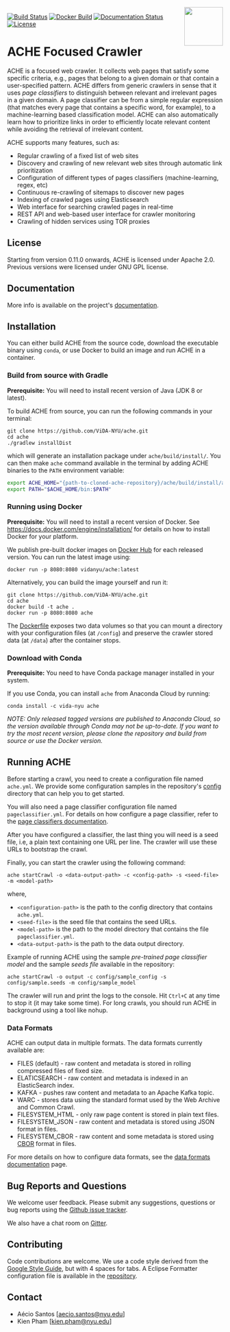 <img src="https://raw.githubusercontent.com/ViDA-NYU/ache/master/ache-logo.png" align="right" height="90px"/>

[![Build Status](https://github.com/VIDA-NYU/ache/actions/workflows/gradle-build.yml/badge.svg)](https://github.com/VIDA-NYU/ache/actions/workflows/gradle-build.yml)
[![Docker Build](https://github.com/VIDA-NYU/ache/actions/workflows/docker-image.yml/badge.svg)](https://hub.docker.com/r/vidanyu/ache)
[![Documentation Status](https://readthedocs.org/projects/ache/badge/?version=latest)](http://ache.readthedocs.io/en/latest/?badge=latest)
[![License](https://img.shields.io/badge/license-Apache--2.0-blue.svg)](http://www.apache.org/licenses/LICENSE-2.0)

# ACHE Focused Crawler

ACHE is a focused web crawler. It collects web pages that satisfy some specific criteria, e.g., pages that belong to a given domain or that contain a user-specified pattern.
ACHE differs from generic crawlers in sense that it uses *page classifiers* to distinguish between relevant and irrelevant pages in a given domain. A page classifier can be from a simple regular expression (that matches every page that contains a specific word, for example), to a machine-learning based classification model.
ACHE can also automatically learn how to prioritize links in order to efficiently locate relevant content while avoiding the retrieval of irrelevant content.

ACHE supports many features, such as:
- Regular crawling of a fixed list of web sites
- Discovery and crawling of new relevant web sites through automatic link prioritization
- Configuration of different types of pages classifiers (machine-learning, regex, etc)
- Continuous re-crawling of sitemaps to discover new pages
- Indexing of crawled pages using Elasticsearch
- Web interface for searching crawled pages in real-time
- REST API and web-based user interface for crawler monitoring
- Crawling of hidden services using TOR proxies

## License

Starting from version 0.11.0 onwards, ACHE is licensed under Apache 2.0.
Previous versions were licensed under GNU GPL license.

## Documentation

More info is available on the project's [documentation](http://ache.readthedocs.io/en/latest/).

## Installation

You can either build ACHE from the source code, download the executable binary using `conda`, or use Docker to build an image and run ACHE in a container.

### Build from source with Gradle

**Prerequisite:** You will need to install recent version of Java (JDK 8 or latest).

To build ACHE from source, you can run the following commands in your terminal:

```
git clone https://github.com/ViDA-NYU/ache.git
cd ache
./gradlew installDist
```

which will generate an installation package under `ache/build/install/`.
You can then make `ache` command available in the terminal by adding ACHE binaries to the `PATH` environment variable:

```bash
export ACHE_HOME="{path-to-cloned-ache-repository}/ache/build/install/ache"
export PATH="$ACHE_HOME/bin:$PATH"
```

### Running using Docker

**Prerequisite:** You will need to install a recent version of Docker. See https://docs.docker.com/engine/installation/ for details on how to install Docker for your platform.

We publish pre-built docker images on [Docker Hub](https://hub.docker.com/r/vidanyu/ache/) for each released version.
You can run the latest image using:

    docker run -p 8080:8080 vidanyu/ache:latest

Alternatively, you can build the image yourself and run it:

```
git clone https://github.com/ViDA-NYU/ache.git
cd ache
docker build -t ache .
docker run -p 8080:8080 ache
```

The [Dockerfile](https://github.com/ViDA-NYU/ache/blob/master/Dockerfile) exposes two data volumes so that you can mount a directory with your configuration files (at `/config`) and preserve the crawler stored data (at `/data`) after the container stops.

### Download with Conda

**Prerequisite:** You need to have Conda package manager installed in your system.

If you use Conda, you can install `ache` from Anaconda Cloud by running:

```
conda install -c vida-nyu ache
```

*NOTE: Only released tagged versions are published to Anaconda Cloud, so the version available through Conda may not be up-to-date.
If you want to try the most recent version, please clone the repository and build from source or use the Docker version.*

## Running ACHE

Before starting a crawl, you need to create a configuration file named `ache.yml`.
We provide some configuration samples in the repository's [config](https://github.com/ViDA-NYU/ache/tree/master/config) directory that can help you to get started.

You will also need a page classifier configuration file named `pageclassifier.yml`.
For details on how configure a page classifier, refer to the [page classifiers documentation](http://ache.readthedocs.io/en/latest/page-classifiers.html).

After you have configured a classifier, the last thing you will need is a seed file, i.e, a plain text containing one URL per line. The crawler will use these URLs to bootstrap the crawl.

Finally, you can start the crawler using the following command:

```
ache startCrawl -o <data-output-path> -c <config-path> -s <seed-file> -m <model-path>
```
where,
- `<configuration-path>` is the path to the config directory that contains `ache.yml`.
- `<seed-file>` is the seed file that contains the seed URLs.
- `<model-path>` is the path to the model directory that contains the file `pageclassifier.yml`.
- `<data-output-path>` is the path to the data output directory.

Example of running ACHE using the sample *pre-trained page classifier model* and the sample *seeds file* available in the repository:

```
ache startCrawl -o output -c config/sample_config -s config/sample.seeds -m config/sample_model
```

The crawler will run and print the logs to the console. Hit ``Ctrl+C`` at any time to stop it (it may take some time).
For long crawls, you should run ACHE in background using a tool like nohup.

### Data Formats

ACHE can output data in multiple formats. The data formats currently available are:

- FILES (default) - raw content and metadata is stored in rolling compressed files of fixed size.
- ELATICSEARCH - raw content and metadata is indexed in an ElasticSearch index.
- KAFKA - pushes raw content and metadata to an Apache Kafka topic.
- WARC - stores data using the standard format used by the Web Archive and Common Crawl.
- FILESYSTEM_HTML - only raw page content is stored in plain text files.
- FILESYSTEM_JSON - raw content and metadata is stored using JSON format in files.
- FILESYSTEM_CBOR - raw content and some metadata is stored using [CBOR](http://cbor.io) format in files.

For more details on how to configure data formats, see the [data formats documentation](http://ache.readthedocs.io/en/latest/data-formats.html) page.

## Bug Reports and Questions

We welcome user feedback. Please submit any suggestions, questions or bug reports using the [Github issue tracker](https://github.com/ViDA-NYU/ache/issues).

We also have a chat room on [Gitter](https://gitter.im/ViDA-NYU/ache).

## Contributing

Code contributions are welcome. We use a code style derived from the [Google Style Guide](https://google.github.io/styleguide/javaguide.html), but with 4 spaces for tabs. A Eclipse Formatter configuration file is available in the [repository](https://github.com/ViDA-NYU/ache/blob/master/eclipse-code-style.xml).

## Contact

- Aécio Santos [aecio.santos@nyu.edu]
- Kien Pham [kien.pham@nyu.edu]
